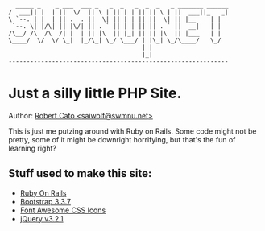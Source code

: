       _____ _    _ ___  ___ _   _  _   _  _  _   _ _______ ______
    /  ___|| |  | ||  \/  || \ | || | | || || \ | ||  ___||_   _|
    \ `--. | |  | || .  . ||  \| || | | || ||  \| || |__    | |  
     `--. \| |/\| || |\/| || . ` || | | || || . ` ||  __|   | |  
    /\__/ /\  /\  /| |  | || |\  || |_| || || |\  || |___   | |  
    \____/  \/  \/ \_|  |_/\_| \_/ \___/ | |\_| \_/\____/   \_/  
                                         | |                     
                                         |_|                     
    -------------------------------------------------------------

# Just a silly little PHP Site.

Author: [Robert Cato <saiwolf@swmnu.net\>](mailto:saiwolf@swmnu.net)

This is just me putzing around with Ruby on Rails. Some code might not be pretty, some of it might be downright horrifying, but that's the fun of learning right?



## Stuff used to make this site:

* [Ruby On Rails](http://rubyonrails.org/)
* [Bootstrap 3.3.7](http://getbootstrap.com)
* [Font Awesome CSS Icons](http://fontawesome.io/)
* [jQuery v3.2.1](https://blog.jquery.com/2017/03/20/jquery-3-2-1-now-available/)
